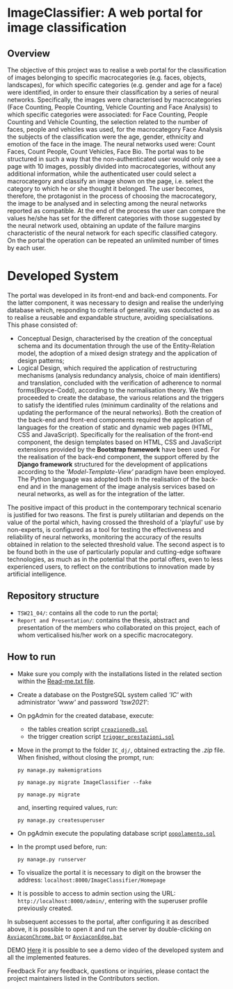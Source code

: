 # ImageClassifier: A web portal for image classification
## Overview
The objective of this project was to realise a web portal for the classification of images belonging to specific macrocategories (e.g. faces, objects, landscapes), for which specific categories (e.g. gender and age for a face) were identified, in order to ensure their classification by a series of neural networks. Specifically, the images were characterised by macrocategories (Face Counting, People Counting, Vehicle Counting and Face Analysis) to which specific categories were associated: for Face Counting, People Counting
and Vehicle Counting, the selection related to the number of faces, people and vehicles was used, for the macrocategory Face Analysis the subjects of the classification were the age, gender, ethnicity and emotion of the face in the image. The neural networks used were: Count Faces, Count People, Count Vehicles, Face Bio. 
The portal was to be structured in such a way that the non-authenticated user would only see a page with 10 images, possibly divided into macrocategories, without any additional information, while the authenticated user could select a macrocategory and classify an image shown on the page, i.e. select the category to which he or she thought it belonged. The user becomes, therefore, the protagonist in the process of choosing the macrocategory, the image to be analysed
and in selecting among the neural networks reported as compatible. At the end of the process
the user can compare the values he/she has set for the different categories with those suggested by the neural network
used, obtaining an update of the failure margins characteristic of the neural network for each specific classified category. On the portal the operation can be repeated an unlimited number of times by each user.

# Developed System
The portal was developed in its front-end and back-end components. For the latter component, it was necessary to design and realise the underlying database which, responding to criteria of generality, was conducted so as to realise a reusable and expandable structure, avoiding specialisations.  
This phase consisted of:
- Conceptual Design, characterised by the creation of the conceptual schema and its documentation through the use of the Entity-Relation model, the adoption of a mixed design strategy and the application of design patterns;
- Logical Design, which required the application of restructuring mechanisms (analysis
redundancy analysis, choice of main identifiers) and translation, concluded with the verification of adherence to normal forms(Boyce-Codd), according to the normalisation theory.
We then proceeded to create the database, the various
relations and the triggers to satisfy the identified rules (minimum cardinality of the relations and updating the performance of the neural networks).
Both the creation of the back-end and front-end components required the application of languages for the creation of static and dynamic web pages (HTML, CSS and JavaScript). Specifically for the realisation of the front-end component, the design templates based on HTML, CSS and JavaScript extensions provided by the **Bootstrap framework** have been used. For the realisation of the back-end component, the support offered by the
**Django framework** structured for the development of applications according to the *'Model-Template-View'* paradigm have been employed. The Python language was adopted both in the realisation of the back-end and in the management of the
image analysis services based on neural networks, as well as for the integration of the latter.


The positive impact of this product in the contemporary technical scenario is justified for two reasons. The first is purely utilitarian and depends on the value of the portal which,
having crossed the threshold of a 'playful' use by non-experts, is configured as a tool for testing the effectiveness and reliability of neural networks, monitoring the accuracy of the results obtained in relation to the selected threshold value. The second aspect is to be found both in the use of particularly popular and cutting-edge software technologies,
as much as in the potential that the portal offers, even to less experienced users, to
reflect on the contributions to innovation made by artificial intelligence.

## Repository structure
- `TSW21_04/`: contains all the code to run the portal;
- `Report and Presentation/`: contains the thesis, abstract and presentation of the members who collaborated on this project, each of whom verticalised his/her work on a specific macrocategory.

## How to run
- Make sure you comply with the installations listed in the related section within the [Read-me.txt file](TSW21_04/Read-me.txt).
- Create a database on the PostgreSQL system called *'IC'* with administrator *'www'* and password *'tsw2021'*:
- On pgAdmin for the created database, execute:
	- the tables creation script [`creazionedb.sql`](TSW21_04/creazionedb.sql)
 	- the trigger creation script [`trigger_prestazioni.sql`](TSW21_04/trigger_prestazioni.sql)
- Move in the prompt to the folder `IC_dj/`, obtained extracting the *.zip* file. When finished, without closing the prompt, run: 

    ```py manage.py makemigrations```

    ```py manage.py migrate ImageClassifier --fake```

    ```py manage.py migrate```

    and, inserting required values, run:
    
    ```py manage.py createsuperuser```
- On pgAdmin execute the populating database script [`popolamento.sql`](TSW21_04/popolamento.sql)
- In the prompt used before, run: 

    ```py manage.py runserver```
- To visualize the portal it is necessary to digit on the browser the address: ```localhost:8000/ImageClassifier/Homepage```

- It is possible to access to admin section using the URL:      ```http://localhost:8000/admin/```, entering with the superuser profile previously created.

In subsequent accesses to the portal, after configuring it as described above, it is possible to open it and run the server by double-clicking on [`AvviaconChrome.bat`](TSW21_04/IC_dj/AvviaconChrome.bat) or [`AvviaconEdge.bat`](TSW21_04/IC_dj/AvviaconEdge.bat)

DEMO
[Here]() it is possible to see a demo video of the developed system and all the implemented features.

Feedback
For any feedback, questions or inquiries, please contact the project maintainers listed in the Contributors section.
